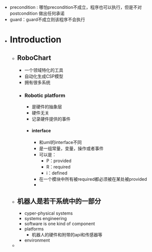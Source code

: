 - precondition : 哪怕precondition不成立，程序也可以执行，但是不对postcondition 做出任何承诺
- guard：guard不成立则该程序不会执行
- # Introduction
	- ## RoboChart
		- 一个领域特化的工具
		- 自动化生成CSP模型
		- 拥有很多系统
		- ### Robotic platform
			- 是硬件的抽象层
			- 硬件无关
			- 记录硬件提供的事件
			- #### interface
				- 和uml的interface不同
				- 是一组常量，变量，操作或者事件
				- 可以是：
					- P：provided
					- R：required
					- i：defined
				- 在一个模块中所有被required都必须被在某处被provided
				-
	- ## 机器人是若干系统中的一部分
		- cyper-physical systems
		- systems engineering
		- software is one kind of component
		- platforms
			- 机器人的硬件和附带的api和传感器等
		- environment
	-